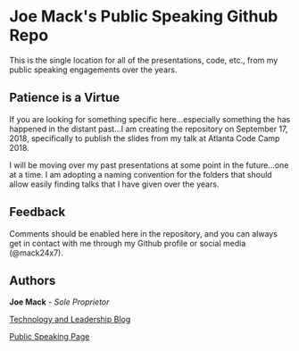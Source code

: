 # Joe Mack's Public Speaking Github Repo

This is the single location for all of the presentations, code, etc., from my public speaking engagements over the years.

## Patience is a Virtue

If you are looking for something specific here...especially something the has happened in the distant past...I am creating the repository on September 17, 2018, specifically to publish the slides from my talk at Atlanta Code Camp 2018.

I will be moving over my past presentations at some point in the future...one at a time. I am adopting a naming convention for the folders that should allow easily finding talks that I have given over the years.

## Feedback

Comments should be enabled here in the repository, and you can always get in contact with me through my Github profile or social media (@mack24x7).

## Authors

**Joe Mack** - *Sole Proprietor*

[Technology and Leadership Blog](http://mack24x7.com)

[Public Speaking Page](http://mack24x7.com/speaking)

